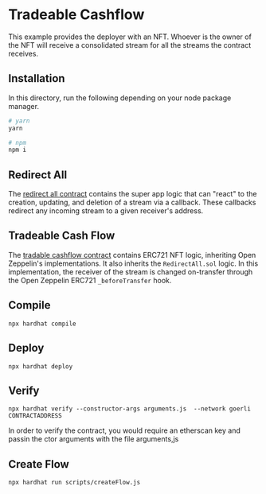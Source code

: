 # Tradeable Cashflow

This example provides the deployer with an NFT. Whoever is the owner
of the NFT will receive a consolidated stream for all the streams the contract
receives.

## Installation

In this directory, run the following depending on your node package manager.

```bash
# yarn
yarn

# npm
npm i
```

## Redirect All

The [redirect all contract](./contracts/RedirectAll.sol) contains the super app
logic that can "react" to the creation, updating, and deletion of a stream via
a callback. These callbacks redirect any incoming stream to a given receiver's
address.

## Tradeable Cash Flow

The [tradable cashflow contract](./contracts/TradeableCashflow.sol) contains
ERC721 NFT logic, inheriting Open Zeppelin's implementations. It also inherits
the `RedirectAll.sol` logic. In this implementation, the receiver of the stream
is changed on-transfer through the Open Zeppelin ERC721 `_beforeTransfer` hook.

## Compile

`npx hardhat compile`

## Deploy

`npx hardhat deploy`

## Verify

`npx hardhat verify --constructor-args arguments.js  --network goerli CONTRACTADDRESS`

In order to verify the contract, you would require an etherscan key and passin the ctor arguments with the file arguments,js

## Create Flow

`npx hardhat run scripts/createFlow.js`
